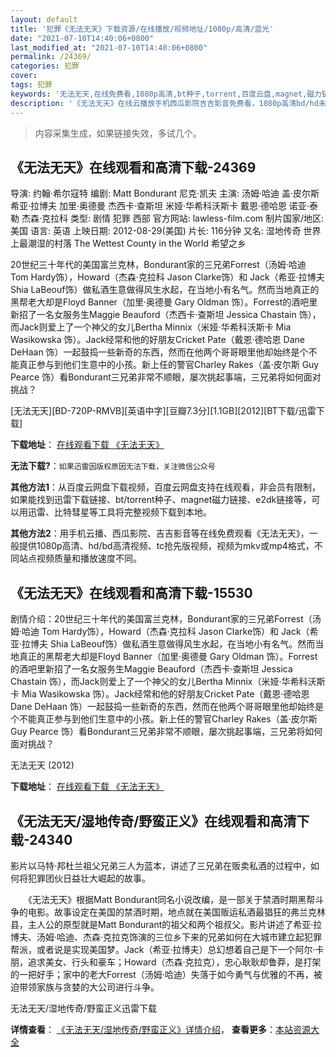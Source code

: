 ```yaml
---
layout: default
title: '犯罪《无法无天》下载资源/在线播放/视频地址/1080p/高清/蓝光'
date: "2021-07-10T14:40:06+0800"
last_modified_at: "2021-07-10T14:40:06+0800"
permalink: /24369/
categories: 犯罪
cover:
tags: 犯罪
keywords: '无法无天,在线免费看,1080p高清,bt种子,torrent,百度云盘,magnet,磁力链,迅雷下载资源'
description: '《无法无天》在线云播放手机西瓜影院吉吉影音免费看，1080p高清bd/hd未删减完整版和tc抢先枪版，mkv/mp4格式，附带bt/torrent种子、magnet/磁力链、百度云盘、网盘资源迅雷下载链接'
---
```


>内容采集生成，如果链接失效，多试几个。


## 《无法无天》在线观看和高清下载-24369

导演: 约翰·希尔寇特 编剧: Matt Bondurant 尼克·凯夫 主演: 汤姆·哈迪 盖·皮尔斯 希亚·拉博夫 加里·奥德曼 杰西卡·查斯坦 米娅·华希科沃斯卡 戴恩·德哈恩 诺亚·泰勒 杰森·克拉科 类型: 剧情 犯罪 西部 官方网站: lawless-film.com 制片国家/地区: 美国 语言: 英语 上映日期: 2012-08-29(美国) 片长: 116分钟 又名: 湿地传奇 世界上最潮湿的村落 The Wettest County in the World 希望之乡

20世纪三十年代的美国富兰克林，Bondurant家的三兄弟Forrest（汤姆·哈迪 Tom Hardy饰），Howard（杰森·克拉科 Jason Clarke饰）和 Jack（希亚·拉博夫 Shia LaBeouf饰）做私酒生意做得风生水起，在当地小有名气。然而当地真正的黑帮老大却是Floyd Banner（加里·奥德曼 Gary Oldman 饰）。Forrest的酒吧里新招了一名女服务生Maggie Beauford（杰西卡·查斯坦 Jessica Chastain 饰），而Jack则爱上了一个神父的女儿Bertha Minnix（米娅·华希科沃斯卡 Mia Wasikowska 饰）。Jack经常和他的好朋友Cricket Pate（戴恩·德哈恩 Dane DeHaan 饰）一起鼓捣一些新奇的东西，然而在他两个哥哥眼里他却始终是个不能真正参与到他们生意中的小孩。新上任的警官Charley Rakes（盖·皮尔斯 Guy Pearce 饰）看Bondurant三兄弟非常不顺眼，屡次挑起事端，三兄弟将如何面对挑战？


[无法无天][BD-720P-RMVB][英语中字][豆瓣7.3分][1.1GB][2012][BT下载/迅雷下载]

**下载地址**： [在线观看下载 《无法无天》](https://www.btdx8.com/torrent/lawless_2012.html) 


**无法下载?**：`如果迅雷因版权原因无法下载，关注微信公众号 `

**其他方法1**：从百度云网盘下载视频，百度云网盘支持在线观看，非会员有限制，如果能找到迅雷下载链接、bt/torrent种子、magnet磁力链接、e2dk链接等，可以用迅雷、比特彗星等工具将完整视频下载到本地。

**其他方法2**：用手机云播、西瓜影院、吉吉影音等在线免费观看《无法无天》，一般提供1080p高清、hd/bd高清视频、tc抢先版视频，视频为mkv或mp4格式，不同站点视频质量和播放速度不同。


## 《无法无天》在线观看和高清下载-15530

剧情介绍：20世纪三十年代的美国富兰克林，Bondurant家的三兄弟Forrest（汤姆·哈迪 Tom Hardy饰），Howard（杰森·克拉科 Jason Clarke饰）和 Jack（希亚·拉博夫 Shia LaBeouf饰）做私酒生意做得风生水起，在当地小有名气。然而当地真正的黑帮老大却是Floyd Banner（加里·奥德曼 Gary Oldman 饰）。Forrest的酒吧里新招了一名女服务生Maggie Beauford（杰西卡·查斯坦 Jessica Chastain 饰），而Jack则爱上了一个神父的女儿Bertha Minnix（米娅·华希科沃斯卡 Mia Wasikowska 饰）。Jack经常和他的好朋友Cricket Pate（戴恩·德哈恩 Dane DeHaan 饰）一起鼓捣一些新奇的东西，然而在他两个哥哥眼里他却始终是个不能真正参与到他们生意中的小孩。新上任的警官Charley Rakes（盖·皮尔斯 Guy Pearce 饰）看Bondurant三兄弟非常不顺眼，屡次挑起事端，三兄弟将如何面对挑战？


无法无天 (2012)

**下载地址**： [在线观看下载 《无法无天》](https://www.btbtdy.me/btdy/dy4553.html) 


## 《无法无天/湿地传奇/野蛮正义》在线观看和高清下载-24340

影片以马特&middot;邦杜兰祖父兄弟三人为蓝本，讲述了三兄弟在贩卖私酒的过程中，如何将犯罪团伙日益壮大崛起的故事。</p>　　《无法无天》根据Matt Bondurant同名小说改编，是一部关于禁酒时期黑帮斗争的电影。故事设定在美国的禁酒时期，地点就在美国贩运私酒最猖狂的弗兰克林县，主人公的原型就是Matt Bondurant的祖父和两个祖叔父。影片讲述了希亚·拉博夫、汤姆&middot;哈迪、杰森&middot;克拉克饰演的三位乡下来的兄弟如何在大城市建立起犯罪帮派，或者说是实现美国梦。Jack（希亚&middot;拉博夫）总幻想着自己是下一个阿尔&middot;卡朋，追求美女、行头和豪车；Howard（杰森&middot;克拉克），忠心耿耿却鲁莽，是打架的一把好手；家中的老大Forrest（汤姆&middot;哈迪）失落于如今勇气与优雅的不再，被迫带领家族与贪婪的大公司进行斗争。<br />


无法无天/湿地传奇/野蛮正义迅雷下载

**详情查看**： [《无法无天/湿地传奇/野蛮正义》详情介绍](/movie/24340/)， **查看更多**：[本站资源大全](/movie/t/all/)

